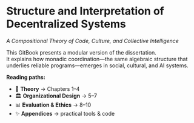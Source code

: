 # Structure and Interpretation of Decentralized Systems  
*A Compositional Theory of Code, Culture, and Collective Intelligence*

This GitBook presents a modular version of the dissertation.  
It explains how monadic coordination—the same algebraic structure that underlies reliable programs—emerges in social, cultural, and AI systems.

**Reading paths:**
- 🧠 **Theory** → Chapters 1–4  
- 🏛️ **Organizational Design** → 5–7  
- 📊 **Evaluation & Ethics** → 8–10  
- ✨ **Appendices** → practical tools & code

